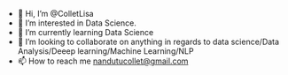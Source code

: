 - 👋 Hi, I’m @ColletLisa
- 👀 I’m interested in Data Science.
- 🌱 I’m currently learning Data Science
- 💞️ I’m looking to collaborate on anything in regards to data science/Data Analysis/Deeep learning/Machine Learning/NLP
- 📫 How to reach me nandutucollet@gmail.com

<!---
ColletLisa/ColletLisa is a ✨ special ✨ repository because its `README.md` (this file) appears on your GitHub profile.
You can click the Preview link to take a look at your changes.
--->
